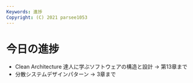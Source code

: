 ```yaml
---
Keywords: 進捗
Copyright: (C) 2021 parsee1053
---
```


# 今日の進捗
* Clean Architecture 達人に学ぶソフトウェアの構造と設計 → 第13章まで
* 分散システムデザインパターン → 3章まで
